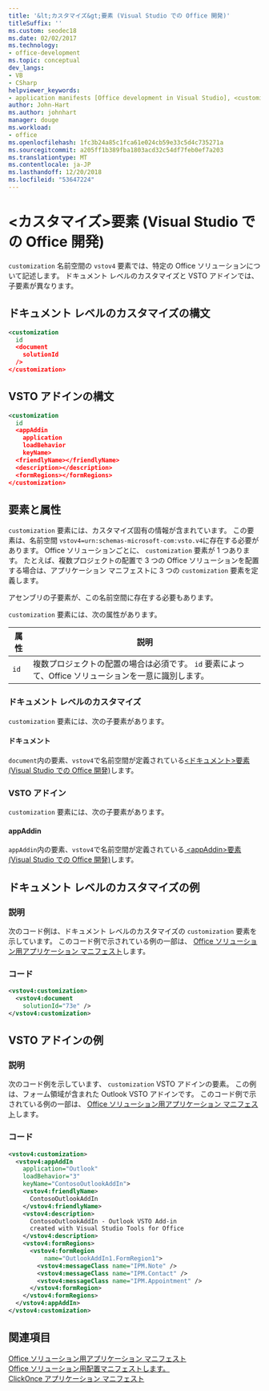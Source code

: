 ```yaml
---
title: '&lt;カスタマイズ&gt;要素 (Visual Studio での Office 開発)'
titleSuffix: ''
ms.custom: seodec18
ms.date: 02/02/2017
ms.technology:
- office-development
ms.topic: conceptual
dev_langs:
- VB
- CSharp
helpviewer_keywords:
- application manifests [Office development in Visual Studio], <customization> element
author: John-Hart
ms.author: johnhart
manager: douge
ms.workload:
- office
ms.openlocfilehash: 1fc3b24a85c1fca61e024cb59e33c5d4c735271a
ms.sourcegitcommit: a205ff1b389fba1803acd32c54df7feb0ef7a203
ms.translationtype: MT
ms.contentlocale: ja-JP
ms.lasthandoff: 12/20/2018
ms.locfileid: "53647224"
---
```

# <a name="ltcustomizationgt-element-office-development-in-visual-studio"></a>&lt;カスタマイズ&gt;要素 (Visual Studio での Office 開発)
  `customization` 名前空間の `vstov4` 要素では、特定の Office ソリューションについて記述します。 ドキュメント レベルのカスタマイズと VSTO アドインでは、子要素が異なります。  
  
## <a name="syntax-for-document-level-customizations"></a>ドキュメント レベルのカスタマイズの構文  
  
```xml
<customization  
  id  
  <document  
    solutionId  
  />  
</customization>  
```  
  
## <a name="syntax-for-vsto-add-ins"></a>VSTO アドインの構文  
  
```xml
<customization  
  id  
  <appAddin  
    application  
    loadBehavior  
    keyName>  
  <friendlyName></friendlyName>  
  <description></description>  
  <formRegions></formRegions>  
</customization>  
```  
  
## <a name="elements-and-attributes"></a>要素と属性  
 `customization` 要素には、カスタマイズ固有の情報が含まれています。 この要素は、名前空間 `vstov4=urn:schemas-microsoft-com:vsto.v4`に存在する必要があります。 Office ソリューションごとに、 `customization` 要素が 1 つあります。 たとえば、複数プロジェクトの配置で 3 つの Office ソリューションを配置する場合は、アプリケーション マニフェストに 3 つの `customization` 要素を定義します。  
  
 アセンブリの子要素が、この名前空間に存在する必要もあります。  
  
 `customization` 要素には、次の属性があります。  
  
|属性|説明|  
|---------------|-----------------|  
|`id`|複数プロジェクトの配置の場合は必須です。 `id` 要素によって、Office ソリューションを一意に識別します。|  
  
### <a name="document-level-customizations"></a>ドキュメント レベルのカスタマイズ  
 `customization` 要素には、次の子要素があります。  
  
#### <a name="document"></a>ドキュメント  
 `document`内の要素、`vstov4`で名前空間が定義されている[&#60;ドキュメント&#62;要素&#40;Visual Studio での Office 開発&#41;](../vsto/document-element-office-development-in-visual-studio.md)します。  
  
### <a name="vsto-add-ins"></a>VSTO アドイン  
 `customization` 要素には、次の子要素があります。  
  
#### <a name="appaddin"></a>appAddin  
 `appAddin`内の要素、`vstov4`で名前空間が定義されている[ &#60;appAddin&#62;要素&#40;Visual Studio での Office 開発&#41;](../vsto/appaddin-element-office-development-in-visual-studio.md)します。  
  
## <a name="example-of-a-document-level-customization"></a>ドキュメント レベルのカスタマイズの例  
  
### <a name="description"></a>説明  
 次のコード例は、ドキュメント レベルのカスタマイズの `customization` 要素を示しています。 このコード例で示されている例の一部は、 [Office ソリューション用アプリケーション マニフェスト](../vsto/application-manifests-for-office-solutions.md)します。  
  
### <a name="code"></a>コード  
  
```xml
<vstov4:customization>  
  <vstov4:document   
    solutionId="73e" />  
</vstov4:customization>  
```  
  
## <a name="example-of-a-vsto-add-in"></a>VSTO アドインの例  
  
### <a name="description"></a>説明  
 次のコード例を示しています、 `customization` VSTO アドインの要素。 この例は、フォーム領域が含まれた Outlook VSTO アドインです。 このコード例で示されている例の一部は、 [Office ソリューション用アプリケーション マニフェスト](../vsto/application-manifests-for-office-solutions.md)します。  
  
### <a name="code"></a>コード  
  
```xml  
<vstov4:customization>  
  <vstov4:appAddIn   
    application="Outlook"   
    loadBehavior="3"   
    keyName="ContosoOutlookAddIn">  
    <vstov4:friendlyName>  
      ContosoOutlookAddIn  
    </vstov4:friendlyName>  
    <vstov4:description>  
      ContosoOutlookAddIn - Outlook VSTO Add-in   
      created with Visual Studio Tools for Office  
    </vstov4:description>  
    <vstov4:formRegions>  
      <vstov4:formRegion  
          name="OutlookAddIn1.FormRegion1">  
        <vstov4:messageClass name="IPM.Note" />  
        <vstov4:messageClass name="IPM.Contact" />  
        <vstov4:messageClass name="IPM.Appointment" />  
      </vstov4:formRegion>  
    </vstov4:formRegions>  
  </vstov4:appAddIn>  
</vstov4:customization>  
```  
  
## <a name="see-also"></a>関連項目  
 [Office ソリューション用アプリケーション マニフェスト](../vsto/application-manifests-for-office-solutions.md)   
 [Office ソリューション用配置マニフェストします。](../vsto/deployment-manifests-for-office-solutions.md)   
 [ClickOnce アプリケーション マニフェスト](/visualstudio/deployment/clickonce-application-manifest)  
  
  